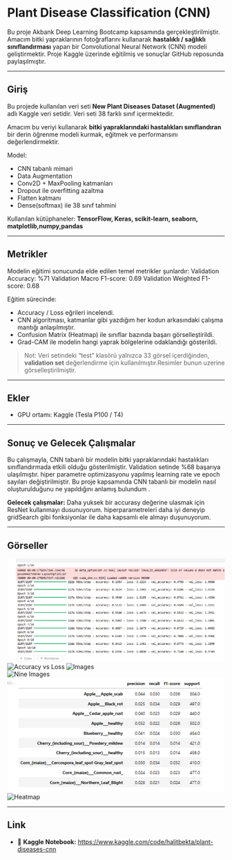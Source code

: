 # Plant Disease Classification (CNN)

Bu proje Akbank Deep Learning Bootcamp kapsamında gerçekleştirilmiştir. Amacım bitki yapraklarının fotoğraflarını kullanarak **hastalıklı / sağlıklı sınıflandırması** yapan bir Convolutional Neural Network (CNN) modeli geliştirmektir. Proje Kaggle üzerinde eğitilmiş ve sonuçlar GitHub reposunda paylaşılmıştır.  

---

## Giriş

Bu projede kullanılan veri seti **New Plant Diseases Dataset (Augmented)** adlı Kaggle veri setidir. Veri seti 38 farklı sınıf içermektedir. 

Amacım bu veriyi kullanarak **bitki yapraklarındaki hastalıkları sınıflandıran** bir derin öğrenme modeli kurmak, eğitmek ve performansını değerlendirmektir.  

Model:
- CNN tabanlı mimari
- Data Augmentation   
- Conv2D + MaxPooling katmanları  
- Dropout ile overfitting azaltma
- Flatten katmanı  
- Dense(softmax) ile 38 sınıf tahmini  

Kullanılan kütüphaneler: **TensorFlow, Keras, scikit-learn, seaborn, matplotlib,numpy,pandas**

---

## Metrikler

Modelin eğitimi sonucunda elde edilen temel metrikler şunlardır:
Validation Accuracy: %71
Validation Macro F1-score: 0.69
Validation Weighted F1-score: 0.68


Eğitim sürecinde:
- Accuracy / Loss eğrileri incelendi.
- CNN algoritması, katmanlar gibi yazdığım her kodun arkasındaki çalışma mantığı anlaşılmıştır.  
- Confusion Matrix (Heatmap) ile sınıflar bazında başarı görselleştirildi.  
- Grad-CAM ile modelin hangi yaprak bölgelerine odaklandığı gösterildi.  

> Not: Veri setindeki “test” klasörü yalnızca 33 görsel içerdiğinden, **validation set** değerlendirme için kullanılmıştır.Resimler bunun uzerine görselleştirilmiştir.

---

## Ekler

- GPU ortamı: Kaggle (Tesla P100 / T4)   

---

## Sonuç ve Gelecek Çalışmalar

Bu çalışmayla, CNN tabanlı bir modelin bitki yapraklarındaki hastalıkları sınıflandırmada etkili olduğu gösterilmiştir. Validation setinde %68 başarıya ulaşılmıştır. hiper parametre optimizasyonu yapılmış learning rate ve epoch sayıları değiştirilmiştir.
Bu proje kapsamında CNN tabanlı bir modelin nasıl oluşturulduğunu ne yapıldığını anlamış bulundum .

**Gelecek çalışmalar:**
Daha yuksek bir accurasy değerine ulasmak için ResNet kullanmayı dusunuyorum.
hiperparametreleri daha iyi deneyip gridSearch gibi fonksiyonlar ile daha kapsamlı ele almayı duşunuyorum.

---

## Görseller
![Accurasy Validation loss](Accuracy.png)
![Accuracy vs Loss](figures/fig_Accuracy_vs_Loss.png) 
![Images](figures/fig_image.png)  
![Nine Images ](figures/fig_Nine_images.png)
![Confusion Matrix](Confusion_Matrix.png)  
![Heatmap](figures/fig_Heatmap.png)  

---

## Link

- 🔗 **Kaggle Notebook:** https://www.kaggle.com/code/halitbekta/plant-diseases-cnn   
